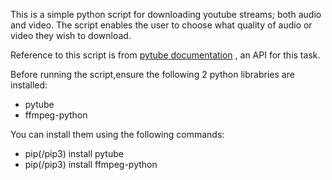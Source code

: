 This is a simple python script for downloading youtube streams; both audio and video.
The script enables the user to choose what quality of audio or video they wish to download.

Reference to this script is from [pytube documentation](https://pytube.io/en/latest/) , an API for this task.

Before running the script,ensure the following 2 python librabries are installed:
- pytube
- ffmpeg-python

You can install them using the following commands:
- pip(/pip3) install pytube
- pip(/pip3) install ffmpeg-python
